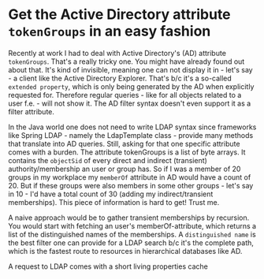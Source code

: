 # Get the Active Directory attribute ```tokenGroups``` in an easy fashion

Recently at work I had to deal with Active Directory's (AD) attribute ```tokenGroups```. That's a really tricky one.
You might have already found out about that. It's kind of invisible, meaning one can not display it in - let's say - a client like the 
Active Directory Explorer. That's b/c it's a so-called ```extended property```, which is only being generated by the AD when
explicitly requested for. Therefore regular queries - like for all objects related to a user f.e. - will not show it. The AD filter 
syntax doesn't even support it as a filter attribute.

In the Java world one does not need to write LDAP syntax since frameworks like Spring LDAP - namely the LdapTemplate class -
provide many methods that translate into AD queries. Still, asking for that one specific attribute comes with a burden. The attribute 
tokenGroups is a list of byte arrays. It contains the ```objectSid``` of every direct and indirect (transient) authority/membership an user 
or group has. So if I was a member of 20 groups in my workplace my ```memberOf``` attribute in AD would have a count of 20. 
But if these groups were also members in some other groups - let's say in 10 - I'd have a total count of 30 (adding my indirect/transient 
memberships). This piece of information is hard to get! Trust me. 

A naive approach would be to gather transient memberships by recursion. You would start with fetching an user's memberOf-attribute, which 
returns a list of the distinguished names of the memberships. A ```distinguished name``` is the best filter one can provide for a LDAP 
search b/c it's the complete path, which is the fastest route to resources in hierarchical databases like AD.    


A request to LDAP comes with a short living properties cache 
